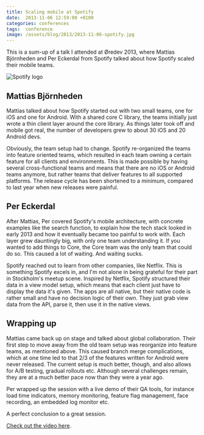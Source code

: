 ```yaml
---
title: Scaling mobile at Spotify
date:  2013-11-06 12:59:00 +0100
categories: conferences
tags:  conference
image: /assets/blog/2013/2013-11-06-spotify.jpg
---
```


This is a sum-up of a talk I attended at Øredev 2013, where Mattias Björnheden 
and  Per Eckerdal from Spotify talked about how Spotify scaled their mobile teams.

![Spotify logo]({{page.image}})


## Mattias Björnheden

Mattias talked about how Spotify started out with two small teams, one for iOS and
one for Android. With a shared core C library, the teams initially just wrote a thin
client layer around the core library. As things later took off and mobile got real, 
the number of developers grew to about 30 iOS and 20 Android devs.

Obviously, the team setup had to change. Spotify re-organized the teams into feature
oriented teams, which resulted in each team owning a certain feature for all clients
and environments. This is made possible by having several cross-functional teams and
means that there are no iOS or Android teams anymore, but rather teams that deliver
features to all supported platforms. The release cycle has been shortened to a minimum, 
compared to last year when new releases were painful.


## Per Eckerdal

After Mattias, Per covered Spotify's mobile architecture, with concrete examples like
the search function, to explain how the tech stack looked in early 2013 and how it
eventually became too painful to work with. Each layer grew dauntingly big, with only
one team understanding it. If you wanted to add things to Core, the Core team was the
only team that could do so. This caused a lot of waiting. And waiting sucks.

Spotify reached out to learn from other companies, like Netflix. This is something
Spotify excels in, and I'm not alone in being grateful for their part in Stockholm's
meetup scene. Inspired by Netflix, Spotify structured their data in a view model setup,
which means that each client just have to display the data it's given. The apps are all native, but their native code is rather small and have no decision logic of their own.
They just grab view data from the API, parse it, then use it in the native views.


## Wrapping up

Mattias came back up on stage and talked about global collaboration. Their first
step to move away from the old team setup was reorganize into feature teams, as
mentioned above. This caused branch merge complications, which at one time led
to that 2/3 of the features written for Android were never released. The current
setup is much better, though, and also allows for A/B testing, gradual rollouts
etc. Although several challenges remain, they are at a much better pace now than
they were a year ago.

Per wrapped up the session with a live demo of their QA tools, for instance load
time indicators, memory monitoring, feature flag management, face recording, an 
embedded log monitor etc. 

A perfect conclusion to a great session.

[Check out the video here](http://oredev.org/oredev2013/2013/videos.html).